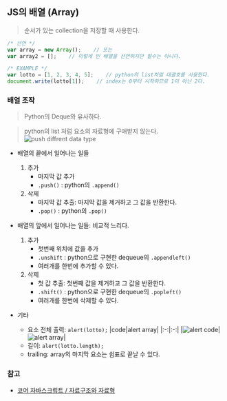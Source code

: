 ## JS의 배열 (Array)
> 순서가 있는 collection을 저장할 때 사용한다.

```js
/* 선언 */
var array = new Array();    // 또는
var array2 = [];    // 이렇게 빈 배열을 선언하지만 필수는 아니다.

/* EXAMPLE */
var lotto = [1, 2, 3, 4, 5];    // python의 list처럼 대괄호를 사용한다.
document.write(lotto[1]);    // index는 0부터 시작하므로 1이 아닌 2다.
```

### 배열 조작
> Python의 Deque와 유사하다.

> python의 list 처럼 요소의 자료형에 구애받지 않는다.
![push diffrent data type](https://user-images.githubusercontent.com/60145951/152653861-bdd16786-38d7-43a1-a67d-d1f1681809aa.png)

- 배열의 끝에서 일어나는 일들
    1. 추가
        - 마지막 값 추가
        - `.push()` : python의 `.append()`
    2. 삭제
        - 마지막 값 추출: 마지막 값을 제거하고 그 값을 반환한다.
        - `.pop()` : python의 `.pop()`
- 배열의 앞에서 일어나는 일들: 비교적 느리다.
    1. 추가
        - 첫번째 위치에 값을 추가
        - `.unshift` : python으로 구현한 dequeue의 `.appendleft()`
        - 여러개를 한번에 추가할 수 있다.
    2. 삭제
        - 첫 값 추출: 첫번째 값을 제거하고 그 값을 반환한다.
        - `.shift()` : python으로 구현한 dequeue의 `.popleft()`
        - 여러개를 한번에 삭제할 수 있다.

- 기타
    - 요소 전체 출력: `alert(lotto);`
        |code|alert array|
        |:-:|:-:|
        |![alert code](https://user-images.githubusercontent.com/60145951/152656050-05092c3c-d7d3-46e7-802f-d7dad8b07dbb.png)|![alert array](https://user-images.githubusercontent.com/60145951/152656015-d2a628ed-4d23-4746-bd3b-f0324e13059c.png)|
    - 길이: `alert(lotto.length);`
    - trailing: array의 마지막 요소는 쉼표로 끝날 수 있다.

### 참고
- [코어 자바스크립트 / 자료구조와 자료형](https://ko.javascript.info/array)